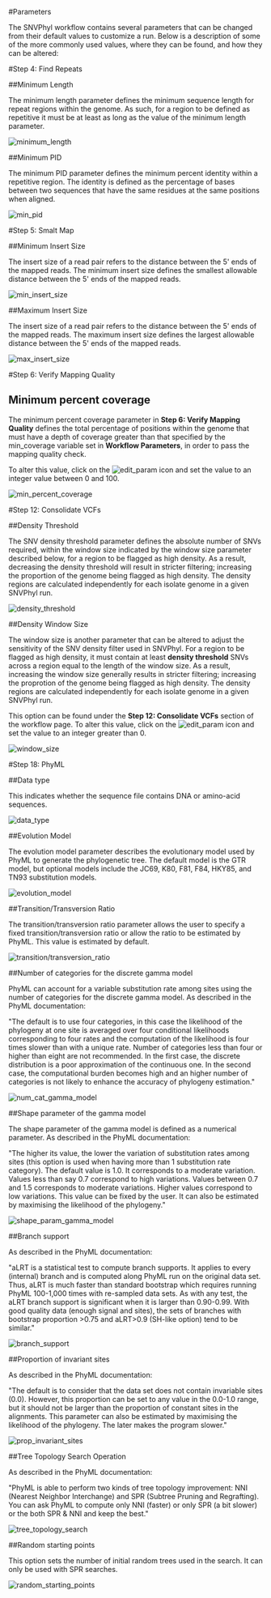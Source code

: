 #Parameters

The SNVPhyl workflow contains several parameters that can be changed from their default values to customize a run. Below is a description of some of the more commonly used values, where they can be found, and how they can be altered:

#Step 4: Find Repeats

##Minimum Length

The minimum length parameter defines the minimum sequence length for repeat regions within the genome.  As such, for a region to be defined as repetitive it must be at least as long as the value of the minimum length parameter.
 
![minimum_length][]

##Minimum PID

The minimum PID parameter defines the minimum percent identity within a repetitive region.  The identity is defined as the percentage of bases between two sequences that have the same residues at the same positions when aligned.

![min_pid][]

#Step 5: Smalt Map

##Minimum Insert Size

The insert size of a read pair refers to the distance between the 5' ends of the mapped reads.  The minimum insert size defines the smallest allowable distance between the 5' ends of the mapped reads.

![min_insert_size][]

##Maximum Insert Size

The insert size of a read pair refers to the distance between the 5' ends of the mapped reads.  The maximum insert size defines the largest allowable distance between the 5' ends of the mapped reads.

![max_insert_size][]

#Step 6: Verify Mapping Quality

## Minimum percent coverage

The minimum percent coverage parameter in **Step 6: Verify Mapping Quality** defines the total percentage of positions within the genome that must have a depth of coverage greater than that specified by the min_coverage variable set in **Workflow Parameters**, in order to pass the mapping quality check.    

To alter this value, click on the ![edit_param][] icon and set the value to an integer value between 0 and 100.

![min_percent_coverage][]

#Step 12: Consolidate VCFs

##Density Threshold 

The SNV density threshold parameter defines the absolute number of SNVs required, within the window size indicated by the window size parameter described below, for a region to be flagged as high density.  As a result, decreasing the density threshold will result in stricter filtering; increasing the proportion of the genome being flagged as high density. The density regions are calculated independently for each isolate genome in a given SNVPhyl run. 

![density_threshold][]

##Density Window Size

The window size is another parameter that can be altered to adjust the sensitivity of the SNV density filter used in SNVPhyl.  For a region to be flagged as high density, it must contain at least **density threshold** SNVs across a region equal to the length of the window size.  As a result, increasing the window size generally results in stricter filtering; increasing the proprotion of the genome being flagged as high density.  The density regions are calculated independently for each isolate genome in a given SNVPhyl run.

This option can be found under the **Step 12: Consolidate VCFs** section of the workflow page. To alter this value, click on the ![edit_param][] icon and set the value to an integer greater than 0.  

![window_size][]

#Step 18: PhyML

##Data type

This indicates whether the sequence file contains DNA or amino-acid sequences.

![data_type][]

##Evolution Model

The evolution model parameter describes the evolutionary model used by PhyML to generate the phylogenetic tree.  The default model is the GTR model, but optional models include the JC69, K80, F81, F84, HKY85, and TN93 substitution models. 

![evolution_model][]

##Transition/Transversion Ratio

The transition/transversion ratio parameter allows the user to specify a fixed transition/transversion ratio or allow the ratio to be estimated by PhyML.  This value is estimated by default.

![transition/transversion_ratio][]

##Number of categories for the discrete gamma model

PhyML can account for a variable substitution rate among sites using the number of categories for the discrete gamma model.  As described in the PhyML documentation:

 "The default is to use four categories, in this case the likelihood of the phylogeny at one site is averaged over four conditional likelihoods corresponding to four rates and the computation of the likelihood is four times slower than with a unique rate. Number of categories less than four or higher than eight are not recommended. In the first case, the discrete distribution is a poor approximation of the continuous one. In the second case, the computational burden becomes high and an higher number of categories is not likely to enhance the accuracy of phylogeny estimation."   

![num_cat_gamma_model][]

##Shape parameter of the gamma model

The shape parameter of the gamma model is defined as a numerical parameter.  As described in the PhyML documentation:

"The higher its value, the lower the variation of substitution rates among sites (this option is used when having more than 1 substitution rate category). The default value is 1.0. It corresponds to a moderate variation. Values less than say 0.7 correspond to high variations. Values between 0.7 and 1.5 corresponds to moderate variations. Higher values correspond to low variations. This value can be fixed by the user. It can also be estimated by maximising the likelihood of the phylogeny."

![shape_param_gamma_model][]

##Branch support

As described in the PhyML documentation:

"aLRT is a statistical test to compute branch supports. It applies to every (internal) branch and is computed along PhyML run on the original data set. Thus, aLRT is much faster than standard bootstrap which requires running PhyML 100-1,000 times with re-sampled data sets. As with any test, the aLRT branch support is significant when it is larger than 0.90-0.99. With good quality data (enough signal and sites), the sets of branches with bootstrap proportion >0.75 and aLRT>0.9 (SH-like option) tend to be similar."

![branch_support][]

##Proportion of invariant sites

As described in the PhyML documentation:

"The default is to consider that the data set does not contain invariable sites (0.0). However, this proportion can be set to any value in the 0.0-1.0 range, but it should not be larger than the proportion of constant sites in the alignments. This parameter can also be estimated by maximising the likelihood of the phylogeny. The later makes the program slower."

![prop_invariant_sites][]

##Tree Topology Search Operation

As described in the PhyML documentation:

"PhyML is able to perform two kinds of tree topology improvement: NNI (Nearest Neighbor Interchange) and SPR (Subtree Pruning and Regrafting). You can ask PhyML to compute only NNI (faster) or only SPR (a bit slower) or the both SPR & NNI and keep the best."

![tree_topology_search][]

##Random starting points

This option sets the number of initial random trees used in the search.  It can only be used with SPR searches. 

![random_starting_points][]

[branch_support]: images/branch_support.png
[random_starting_points]: images/random_starting_points.png
[data_type]: images/data_type.png
[minimum_length]: images/minimum_length.png
[min_pid]: images/min_pid.png
[min_insert_size]: images/min_insert_size.png
[max_insert_size]: images/max_insert_size.png
[evolution_model]: images/evolution_model.png
[transition/transversion_ratio]: images/transition_transversion_ratio.png
[num_cat_gamma_model]: images/num_cat_gamma_model.png
[shape_param_gamma_model]: images/shape_param_gamma_model.png
[prop_invariant_sites]: images/prop_invariant_sites.png
[tree_topology_search]: images/tree_topology_search.png
[min_percent_coverage]: images/min_percent_coverage.png
[window_size]: images/window_size.png
[density_threshold]: images/density_threshold.png
[edit_param]: images/edit_param.png  
